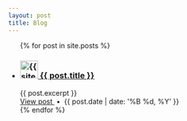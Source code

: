 ```yaml
---
layout: post
title: Blog
---
```


<ul class="post-list">
  {% for post in site.posts %}
    <li>
      <h3>
        <a
          href="https://www.linkedin.com/in/{{ site.data.authors[post.author].linkedin }}/"
        >
          <img
            width="36"
            class="bullet"
            title="{{ site.data.authors[post.author].name }}"
            src="{{ site.data.authors[post.author].picture }}"
          />
        </a>
        <a href="{{ post.url }}">{{ post.title }}</a>
      </h3>
      <div>{{ post.excerpt }}</div>
      <div class="post-info">
        <a href="{{ post.url }}">
          View post
        </a>
        <span class="separator">&nbsp;&bull;&nbsp;</span>
        <span class="date">{{ post.date | date: '%B %d, %Y' }}</span>
      </div>
    </li>
  {% endfor %}
</ul>
